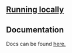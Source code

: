 ## [Running locally](docs/running-locally.md)

## Documentation

Docs can be found [here.](https://department-of-veterans-affairs.github.io/lighthouse-developer-portal/)
